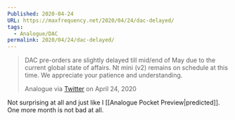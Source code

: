 ```yaml
---
Published: 2020-04-24
URL: https://maxfrequency.net/2020/04/24/dac-delayed/
tags:
  - Analogue/DAC
permalink: 2020/04/24/dac-delayed/
---
```

> DAC pre-orders are slightly delayed till mid/end of May due to the current global state of affairs. Nt mini (v2) remains on schedule at this time. We appreciate your patience and understanding.
> 
> Analogue via [Twitter](https://twitter.com/analogue/status/1253694446123638784) on April 24, 2020

Not surprising at all and just like I [[Analogue Pocket Preview|predicted]]. One more month is not bad at all.